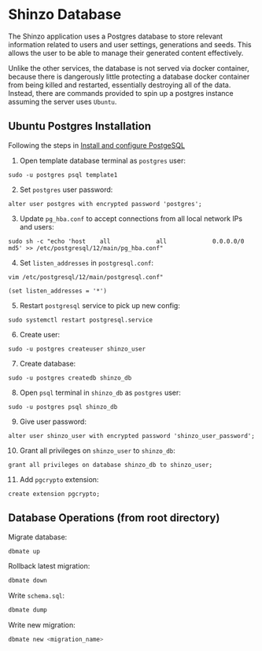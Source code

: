 # Shinzo Database
The Shinzo application uses a Postgres database to store relevant information related to users and user settings, generations and seeds. This allows the user to be able to manage their generated content effectively.

Unlike the other services, the database is not served via docker container, because there is dangerously little protecting a database docker container from being killed and restarted, essentially destroying all of the data. Instead, there are commands provided to spin up a postgres instance assuming the server uses `Ubuntu`.

## Ubuntu Postgres Installation
Following the steps in [Install and configure PostgeSQL](https://ubuntu.com/server/docs/databases-postgresql)
1. Open template database terminal as `postgres` user:
```
sudo -u postgres psql template1
```

2. Set `postgres` user password:
```
alter user postgres with encrypted password 'postgres';
```

3. Update `pg_hba.conf` to accept connections from all local network IPs and users:
```
sudo sh -c "echo 'host    all             all             0.0.0.0/0               md5' >> /etc/postgresql/12/main/pg_hba.conf"
```

4. Set `listen_addresses` in `postgresql.conf`:
```
vim /etc/postgresql/12/main/postgresql.conf"

(set listen_addresses = '*')
```

5. Restart `postgresql` service to pick up new config:
```
sudo systemctl restart postgresql.service
```

6. Create user:
```
sudo -u postgres createuser shinzo_user
```

7. Create database:
```
sudo -u postgres createdb shinzo_db
```

8. Open `psql` terminal in `shinzo_db` as `postgres` user:
```
sudo -u postgres psql shinzo_db
```

9. Give user password:
```
alter user shinzo_user with encrypted password 'shinzo_user_password';
```

10. Grant all privileges on `shinzo_user` to `shinzo_db`:
```
grant all privileges on database shinzo_db to shinzo_user;
```

11. Add `pgcrypto` extension:
```
create extension pgcrypto;
```

## Database Operations (from root directory)
Migrate database:
```bash
dbmate up
```
Rollback latest migration:
```bash
dbmate down
```
Write `schema.sql`:
```bash
dbmate dump
```
Write new migration:
```bash
dbmate new <migration_name>
```
